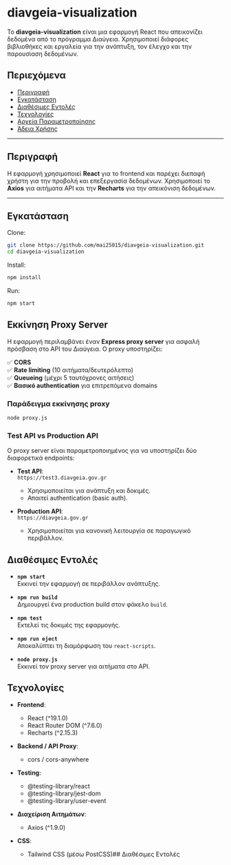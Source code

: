 
# diavgeia-visualization

Το **diavgeia-visualization** είναι μια εφαρμογή React που απεικονίζει δεδομένα από το πρόγραμμα Διαύγεια. Χρησιμοποιεί διάφορες βιβλιοθήκες και εργαλεία για την ανάπτυξη, τον έλεγχο και την παρουσίαση δεδομένων.

## Περιεχόμενα

- [Περιγραφή](#περιγραφή)
- [Εγκατάσταση](#εγκατάσταση)
- [Διαθέσιμες Εντολές](#διαθέσιμες-εντολές)
- [Τεχνολογίες](#τεχνολογίες)
- [Αρχεία Παραμετροποίησης](#αρχεία-παραμετροποίησης)
- [Άδεια Χρήσης](#άδεια-χρήσης)

---

## Περιγραφή

Η εφαρμογή χρησιμοποιεί **React** για το frontend και παρέχει διεπαφή χρήστη για την προβολή και επεξεργασία δεδομένων. Χρησιμοποιεί το **Axios** για αιτήματα API και την **Recharts** για την απεικόνιση δεδομένων.

---

## Εγκατάσταση

Clone:

```bash
git clone https://github.com/mai25015/diavgeia-visualization.git
cd diavgeia-visualization
```

Install:

```bash
npm install
```

Run:

```bash
npm start
```


## Εκκίνηση Proxy Server

Η εφαρμογή περιλαμβάνει έναν **Express proxy server** για ασφαλή πρόσβαση στο API του Διαύγεια. Ο proxy υποστηρίζει:

✅ **CORS**  
✅ **Rate limiting** (10 αιτήματα/δευτερόλεπτο)  
✅ **Queueing** (μέχρι 5 ταυτόχρονες αιτήσεις)  
✅ **Βασικό authentication** για επιτρεπόμενα domains

### Παράδειγμα εκκίνησης proxy

```bash
node proxy.js
```

### Test API vs Production API

Ο proxy server είναι παραμετροποιημένος για να υποστηρίζει δύο διαφορετικά endpoints:

- **Test API**:  
  `https://test3.diavgeia.gov.gr`  
  - Χρησιμοποιείται για ανάπτυξη και δοκιμές.  
  - Απαιτεί authentication (basic auth).  

- **Production API**:  
  `https://diavgeia.gov.gr`  
  - Χρησιμοποιείται για κανονική λειτουργία σε παραγωγικό περιβάλλον.  

## Διαθέσιμες Εντολές

- **`npm start`**  
  Εκκινεί την εφαρμογή σε περιβάλλον ανάπτυξης.
  
- **`npm run build`**  
  Δημιουργεί ένα production build στον φάκελο `build`.
  
- **`npm test`**  
  Εκτελεί τις δοκιμές της εφαρμογής.
  
- **`npm run eject`**  
  Αποκαλύπτει τη διαμόρφωση του `react-scripts`.
  
- **`node proxy.js`**  
  Εκκινεί τον proxy server για αιτήματα στο API.

## Τεχνολογίες

- **Frontend**:
  - React (^19.1.0)
  - React Router DOM (^7.6.0)
  - Recharts (^2.15.3)
  
- **Backend / API Proxy**:
  - cors / cors-anywhere
  
- **Testing**:
  - @testing-library/react
  - @testing-library/jest-dom
  - @testing-library/user-event
  
- **Διαχείριση Αιτημάτων**:
  - Axios (^1.9.0)
  
- **CSS**:
  - Tailwind CSS (μέσω PostCSS)## Διαθέσιμες Εντολές

